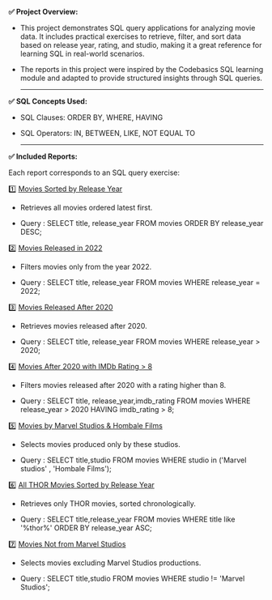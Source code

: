 **✅ Project Overview:**
 
-  This project demonstrates SQL query applications for analyzing movie data. It includes practical exercises to retrieve, filter, and sort data based on release year, rating, and studio, making it a great reference for learning SQL in real-world scenarios.
  
-  The reports in this project were inspired by the Codebasics SQL learning module and adapted to provide structured insights through SQL queries.

   ****

 
**✅ SQL Concepts Used:**

-  SQL Clauses: ORDER BY, WHERE, HAVING

-  SQL Operators: IN, BETWEEN, LIKE, NOT EQUAL TO


   ****
  
 
**✅ Included Reports:**  
   
  Each report corresponds to an SQL query exercise:
 
1️⃣ [Movies Sorted by Release Year](https://github.com/DataSagar/Movie_Data_Analysis_with_SQL-Queries/blob/main/1.pdf)

-    Retrieves all movies ordered latest first.

-    Query : SELECT 
title, release_year
FROM movies
ORDER BY release_year DESC;



2️⃣ [Movies Released in 2022](https://github.com/DataSagar/Movie_Data_Analysis_with_SQL-Queries/blob/main/2.pdf)

-    Filters movies only from the year 2022.

-    Query : SELECT 
title, release_year
FROM movies
WHERE release_year = 2022;



3️⃣ [Movies Released After 2020](https://github.com/DataSagar/Movie_Data_Analysis_with_SQL-Queries/blob/main/3.pdf)

-    Retrieves movies released after 2020.

-    Query : SELECT 
title, release_year
FROM movies
WHERE release_year > 2020;



4️⃣ [Movies After 2020 with IMDb Rating > 8](https://github.com/DataSagar/Movie_Data_Analysis_with_SQL-Queries/blob/main/4.pdf)

-    Filters movies released after 2020 with a rating higher than 8.

-    Query : SELECT 
title, release_year,imdb_rating
FROM movies
WHERE release_year > 2020
HAVING imdb_rating > 8;



5️⃣ [Movies by Marvel Studios & Hombale Films](https://github.com/DataSagar/Movie_Data_Analysis_with_SQL-Queries/blob/main/5.pdf)

-    Selects movies produced only by these studios.

-    Query : SELECT 
title,studio
FROM movies
WHERE studio in ('Marvel studios' , 'Hombale Films');


6️⃣ [All THOR Movies Sorted by Release Year](https://github.com/DataSagar/Movie_Data_Analysis_with_SQL-Queries/blob/main/6.pdf)

-    Retrieves only THOR movies, sorted chronologically.

-    Query : SELECT 
title,release_year
FROM movies
WHERE title like '%thor%'
ORDER BY release_year ASC;


7️⃣ [Movies Not from Marvel Studios](https://github.com/DataSagar/Movie_Data_Analysis_with_SQL-Queries/blob/main/7.pdf)

-    Selects movies excluding Marvel Studios productions.

-    Query : SELECT 
title,studio
FROM movies
WHERE studio != 'Marvel Studios';


